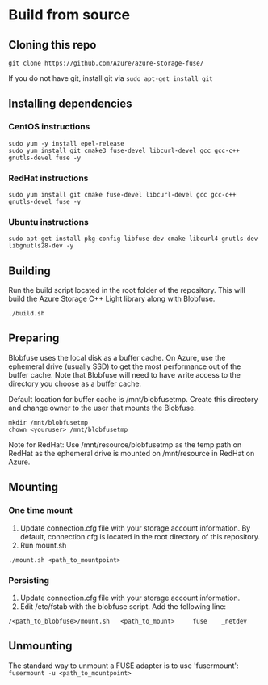 # Build from source
## Cloning this repo

    git clone https://github.com/Azure/azure-storage-fuse/

If you do not have git, install git via `sudo apt-get install git`

## Installing dependencies
### CentOS instructions

    sudo yum -y install epel-release
    sudo yum install git cmake3 fuse-devel libcurl-devel gcc gcc-c++ gnutls-devel fuse -y

### RedHat instructions

    sudo yum install git cmake fuse-devel libcurl-devel gcc gcc-c++ gnutls-devel fuse -y

### Ubuntu instructions

    sudo apt-get install pkg-config libfuse-dev cmake libcurl4-gnutls-dev libgnutls28-dev -y

## Building
Run the build script located in the root folder of the repository. This will build the Azure Storage C++ Light library along with Blobfuse.

    ./build.sh

## Preparing
Blobfuse uses the local disk as a buffer cache. On Azure, use the ephemeral drive (usually SSD) to get the most performance out of the buffer cache. Note that Blobfuse will need to have write access to the directory you choose as a buffer cache.

Default location for buffer cache is /mnt/blobfusetmp. Create this directory and change owner to the user that mounts the Blobfuse.

    mkdir /mnt/blobfusetmp
    chown <youruser> /mnt/blobfusetmp

Note for RedHat: Use /mnt/resource/blobfusetmp as the temp path on RedHat as the ephemeral drive is mounted on /mnt/resource in RedHat on Azure.

## Mounting
### One time mount
1. Update connection.cfg file with your storage account information. By default, connection.cfg is located in the root directory of this repository.
2. Run mount.sh    

`./mount.sh <path_to_mountpoint>`

### Persisting
1. Update connection.cfg file with your storage account information.
2. Edit /etc/fstab with the blobfuse script. Add the following line:

`/<path_to_blobfuse>/mount.sh   <path_to_mount>     fuse    _netdev`

## Unmounting
The standard way to unmount a FUSE adapter is to use 'fusermount':
`fusermount -u <path_to_mountpoint>`